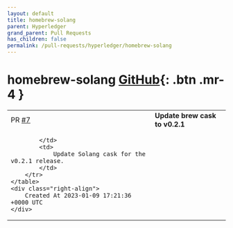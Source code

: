 ```yaml
---
layout: default
title: homebrew-solang
parent: Hyperledger
grand_parent: Pull Requests
has_children: false
permalink: /pull-requests/hyperledger/homebrew-solang
---
```


# homebrew-solang <span class="fs-3 right-align">[GitHub](https://github.com/hyperledger/homebrew-solang){: .btn .mr-4 }</span>


<div>
    <table>
        <tr>
            <td>
                PR <a href="https://github.com/hyperledger/homebrew-solang/pull/7" class=".btn">#7</a>
            </td>
            <td>
                <b>
                    Update brew cask to v0.2.1
                </b>
            </td>
        </tr>
        <tr>
            <td>
                
            </td>
            <td>
                Update Solang cask for the v0.2.1 release.
            </td>
        </tr>
    </table>
    <div class="right-align">
        Created At 2023-01-09 17:21:36 +0000 UTC
    </div>
</div>


